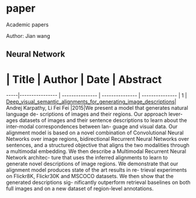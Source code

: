 # paper
Academic papers

Author: Jian wang


## Neural Network
  #  | Title           |  Author       |  Date           | Abstract           
-----|---------------- | --------------- | --------------- | --------------- |
1 | [Deep_visual_semantic_alignments_for_generating_image_descriptions](./neural_network/deep_visual_semantic_alignments_for_generating_image_descriptions.pdf)| 
Andrej Karpathy, Li Fei Fei |2015|We present a model that generates natural language de-
scriptions of images and their regions. Our approach lever-
ages datasets of images and their sentence descriptions to
learn about the inter-modal correspondences between lan-
guage and visual data. Our alignment model is based on a
novel combination of Convolutional Neural Networks over
image regions, bidirectional Recurrent Neural Networks
over sentences, and a structured objective that aligns the
two modalities through a multimodal embedding. We then
describe a Multimodal Recurrent Neural Network architec-
ture that uses the inferred alignments to learn to generate
novel descriptions of image regions. We demonstrate that
our alignment model produces state of the art results in re-
trieval experiments on Flickr8K, Flickr30K and MSCOCO
datasets. We then show that the generated descriptions sig-
nificantly outperform retrieval baselines on both full images
and on a new dataset of region-level annotations.

